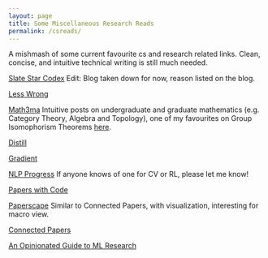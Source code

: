 ```yaml
---
layout: page
title: Some Miscellaneous Research Reads
permalink: /csreads/
---
```


A mishmash of some current favourite cs and research related links. Clean, concise, and intuitive technical writing is still much needed. 

[Slate Star Codex](https://slatestarcodex.com/) Edit: Blog taken down for now, reason listed on the blog. 

[Less Wrong](https://www.lesswrong.com/)

[Math3ma](https://www.math3ma.com/categories) Intuitive posts on undergraduate and graduate mathematics (e.g. Category Theory, Algebra and Topology), one of my favourites on Group Isomophorism Theorems [here](https://www.math3ma.com/blog/the-first-isomorphism-theorem-intuitively). 

[Distill](https://distill.pub/)

[Gradient](https://thegradient.pub/)

[NLP Progress](http://nlpprogress.com/) If anyone knows of one for CV or RL, please let me know! 

[Papers with Code](https://paperswithcode.com/)

[Paperscape](https://paperscape.org/) Similar to Connected Papers, with visualization, interesting for macro view.

[Connected Papers](https://www.connectedpapers.com/)

[An Opinionated Guide to ML Research](http://joschu.net/blog/opinionated-guide-ml-research.html)
